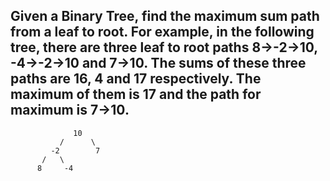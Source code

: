## Given a Binary Tree, find the maximum sum path from a leaf to root. For example, in the following tree, there are three leaf to root paths 8->-2->10, -4->-2->10 and 7->10. The sums of these three paths are 16, 4 and 17 respectively. The maximum of them is 17 and the path for maximum is 7->10.
                  10
               /      \
             -2        7
           /   \     
          8     -4    
